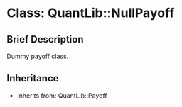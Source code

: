 # Class: QuantLib::NullPayoff

## Brief Description
Dummy payoff class. 

## Inheritance
- Inherits from: QuantLib::Payoff

